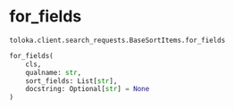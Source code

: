# for_fields
`toloka.client.search_requests.BaseSortItems.for_fields`

```python
for_fields(
    cls,
    qualname: str,
    sort_fields: List[str],
    docstring: Optional[str] = None
)
```

